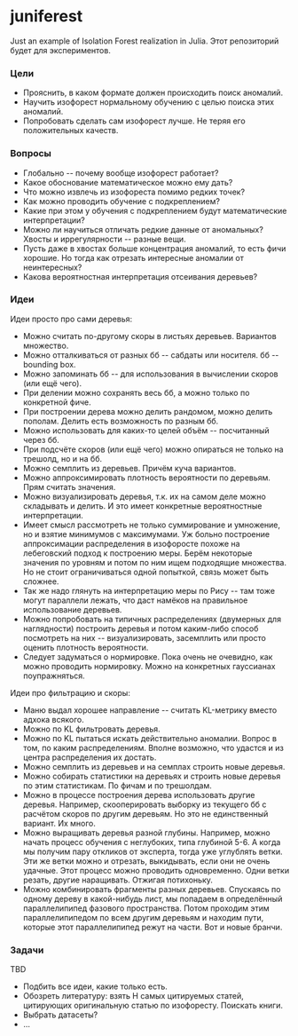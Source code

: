 # juniferest

Just an example of Isolation Forest realization in Julia. Этот репозиторий будет для экспериментов.

### Цели

* Прояснить, в каком формате должен происходить поиск аномалий.
* Научить изофорест нормальному обучению с целью поиска этих аномалий.
* Попробовать сделать сам изофорест лучше. Не теряя его положительных качеств.


### Вопросы

* Глобально -- почему вообще изофорест работает?
* Какое обоснование математическое можно ему дать?
* Что можно извлечь из изофореста помимо редких точек?
* Как можно проводить обучение с подкреплением?
* Какие при этом у обучения с подкреплением будут математические интерпретации?
* Можно ли научиться отличать редкие данные от аномальных? Хвосты и иррегулярности -- разные вещи.
* Пусть даже в хвостах больше концентрация аномалий, то есть фичи хорошие. Но тогда как отрезать интересные аномалии от неинтересных?
* Какова вероятностная интерпретация отсеивания деревьев?


### Идеи

Идеи просто про сами деревья:

* Можно считать по-другому скоры в листьях деревьев. Вариантов множество.
* Можно отталкиваться от разных бб -- сабдаты или носителя. бб -- bounding box.
* Можно запоминать бб -- для использования в вычислении скоров (или ещё чего).
* При делении можно сохранять весь бб, а можно только по конкретной фиче.
* При построении дерева можно делить рандомом, можно делить пополам. Делить есть возможность по разным бб.
* Можно использовать для каких-то целей объём -- посчитанный через бб.
* При подсчёте скоров (или ещё чего) можно опираться не только на трешолд, но и на бб.
* Можно семплить из деревьев. Причём куча вариантов.
* Можно аппроксимировать плотность вероятности по деревьям. Прям считать значения.
* Можно визуализировать деревья, т.к. их на самом деле можно складывать и делить. И это имеет конкретные вероятностные интерпретации.
* Имеет смысл рассмотреть не только суммирование и умножение, но и взятие минимумов с максимумами. Уж больно построение аппроксимации распределения в изофоросте похоже на лебеговский подход к построению меры. Берём некоторые значения по уровням и потом по ним ищем подходящие множества. Но не стоит ограничиваться одной попыткой, связь может быть сложнее.
* Так же надо глянуть на интерпретацию меры по Рису -- там тоже могут параллели лежать, что даст намёков на правильное использование деревьев.
* Можно попробовать на типичных распределениях (двумерных для наглядности) построить деревья и потом каким-либо способ посмотреть на них -- визуализировать, засемплить или просто оценить плотность вероятности.
* Следует задуматься о нормировке. Пока очень не очевидно, как можно проводить нормировку. Можно на конкретных гауссианах поупражняться.

Идеи про фильтрацию и скоры:

* Маню выдал хорошее направление -- считать KL-метрику вместо адхока всякого.
* Можно по KL фильтровать деревья.
* Можно по KL пытаться искать действительно аномалии. Вопрос в том, по каким распределениям. Вполне возможно, что удастся и из центра распределения их достать.
* Можно семплить из деревьев и на семплах строить новые деревья.
* Можно собирать статистики на деревьях и строить новые деревья по этим статистикам. По фичам и по трешолдам.
* Можно в процессе построения дерева использовать другие деревья. Например, скооперировать выборку из текущего бб с расчётом скоров по другим деревьям. Но это не единственный вариант. Их много.
* Можно выращивать деревья разной глубины. Например, можно начать процесс обучения с неглубоких, типа глубиной 5-6. А когда мы получим пару откликов от эксперта, тогда уже углублять ветки. Эти же ветки можно и отрезать, выкидывать, если они не очень удачные. Этот процесс можно проводить одновременно. Одни ветки резать, другие наращивать. Отжигая потихоньку.
* Можно комбинировать фрагменты разных деревьев. Спускаясь по одному дереву в какой-нибудь лист, мы попадаем в определённый параллелипипед фазового пространства. Потом проходим этим параллелипипедом по всем другим деревьям и находим пути, которые этот параллелипипед режут на части. Вот и новые бранчи.

### Задачи

TBD

* Подбить все идеи, какие только есть.
* Обозреть литературу: взять Н самых цитируемых статей, цитирующих оригинальную статью по изофоресту. Поискать книги.
* Выбрать датасеты?
* ...
